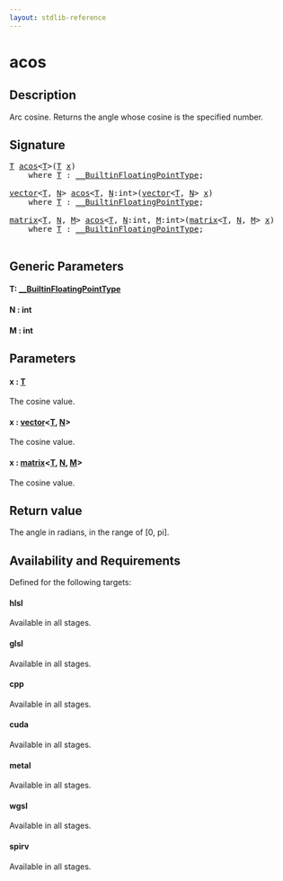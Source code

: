 ```yaml
---
layout: stdlib-reference
---
```


# acos

## Description

Arc cosine. Returns the angle whose cosine is the specified number.



## Signature 

<pre>
<a href="acos.html#typeparam-T" class="code_type">T</a> <a href="acos.html">acos</a>&lt;<a href="acos.html#typeparam-T" class="code_type">T</a>&gt;(<a href="acos.html#typeparam-T" class="code_type">T</a> <a href="acos.html#decl-x" class="code_param">x</a>)
    <span class='code_keyword'>where</span> <a href="acos.html#typeparam-T" class="code_type">T</a> : <a href="../interfaces/0_builtinfloatingpointtype-029hm/index.html" class="code_type">__BuiltinFloatingPointType</a>;

<a href="../types/vector/index.html" class="code_type">vector</a>&lt;<a href="acos.html#typeparam-T" class="code_type">T</a>, <a href="acos.html#decl-N" class="code_var">N</a>&gt; <a href="acos.html">acos</a>&lt;<a href="acos.html#typeparam-T" class="code_type">T</a>, <a href="acos.html#decl-N" class="code_var">N</a>:<span class="code_keyword">int</span>&gt;(<a href="../types/vector/index.html" class="code_type">vector</a>&lt;<a href="acos.html#typeparam-T" class="code_type">T</a>, <a href="acos.html#decl-N" class="code_var">N</a>&gt; <a href="acos.html#decl-x" class="code_param">x</a>)
    <span class='code_keyword'>where</span> <a href="acos.html#typeparam-T" class="code_type">T</a> : <a href="../interfaces/0_builtinfloatingpointtype-029hm/index.html" class="code_type">__BuiltinFloatingPointType</a>;

<a href="../types/matrix/index.html" class="code_type">matrix</a>&lt;<a href="acos.html#typeparam-T" class="code_type">T</a>, <a href="acos.html#decl-N" class="code_var">N</a>, <a href="acos.html#decl-M" class="code_var">M</a>&gt; <a href="acos.html">acos</a>&lt;<a href="acos.html#typeparam-T" class="code_type">T</a>, <a href="acos.html#decl-N" class="code_var">N</a>:<span class="code_keyword">int</span>, <a href="acos.html#decl-M" class="code_var">M</a>:<span class="code_keyword">int</span>&gt;(<a href="../types/matrix/index.html" class="code_type">matrix</a>&lt;<a href="acos.html#typeparam-T" class="code_type">T</a>, <a href="acos.html#decl-N" class="code_var">N</a>, <a href="acos.html#decl-M" class="code_var">M</a>&gt; <a href="acos.html#decl-x" class="code_param">x</a>)
    <span class='code_keyword'>where</span> <a href="acos.html#typeparam-T" class="code_type">T</a> : <a href="../interfaces/0_builtinfloatingpointtype-029hm/index.html" class="code_type">__BuiltinFloatingPointType</a>;

</pre>

## Generic Parameters

####  <a id="typeparam-T"></a>T: [\_\_BuiltinFloatingPointType](../interfaces/0_builtinfloatingpointtype-029hm/index.html)
####  <a id="decl-N"></a>N  : int
####  <a id="decl-M"></a>M  : int

## Parameters

####  <a id="decl-x"></a>x  : [T](acos.html#typeparam-T)
The cosine value.

####  <a id="decl-x"></a>x  : [vector](../types/vector/index.html)\<[T](../types/vector/index.html#typeparam-T), [N](../types/vector/index.html#decl-N)\>
The cosine value.

####  <a id="decl-x"></a>x  : [matrix](../types/matrix/index.html)\<[T](../types/matrix/t-0.html), [N](../types/matrix/index.html#decl-N), [M](../types/matrix/index.html#decl-M)\>
The cosine value.


## Return value
The angle in radians, in the range of [0, pi].


## Availability and Requirements

Defined for the following targets:

#### hlsl
Available in all stages.

#### glsl
Available in all stages.

#### cpp
Available in all stages.

#### cuda
Available in all stages.

#### metal
Available in all stages.

#### wgsl
Available in all stages.

#### spirv
Available in all stages.



